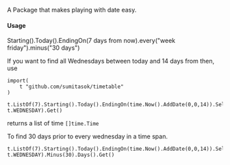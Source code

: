 A Package that makes playing with date easy.

#### Usage

Starting().Today().EndingOn(7 days from now).every("week friday").minus("30 days")

If you want to find all Wednesdays between today and 14 days from then, use

```
import(
	t "github.com/sumitasok/timetable"
)
```

```
t.ListOf(7).Starting().Today().EndingOn(time.Now().AddDate(0,0,14)).Select(t.WEEK, t.WEDNESDAY).Get()
```
returns a list of time `[]time.Time`

To find 30 days prior to every wednesday in a time span.

```
t.ListOf(7).Starting().Today().EndingOn(time.Now().AddDate(0,0,14)).Select(t.WEEK, t.WEDNESDAY).Minus(30).Days().Get()
```
